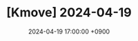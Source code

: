 ---
title: "[Kmove] 2024-04-19"
layout: home
date: 2024-04-19 17:00:00 +0900

categories: [ blog, study ]
tags: [HTML]
---
